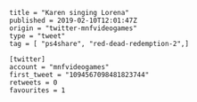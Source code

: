 ```
title = "Karen singing Lorena"
published = 2019-02-10T12:01:47Z
origin = "twitter-mnfvideogames"
type = "tweet"
tag = [ "ps4share", "red-dead-redemption-2",]

[twitter]
account = "mnfvideogames"
first_tweet = "1094567098481823744"
retweets = 0
favourites = 1
```

<p class='image'><img src='https://mnf.m17s.net/2019/02/10/DzCu-WPWoAIMBcf.jpg' alt=''></p>

